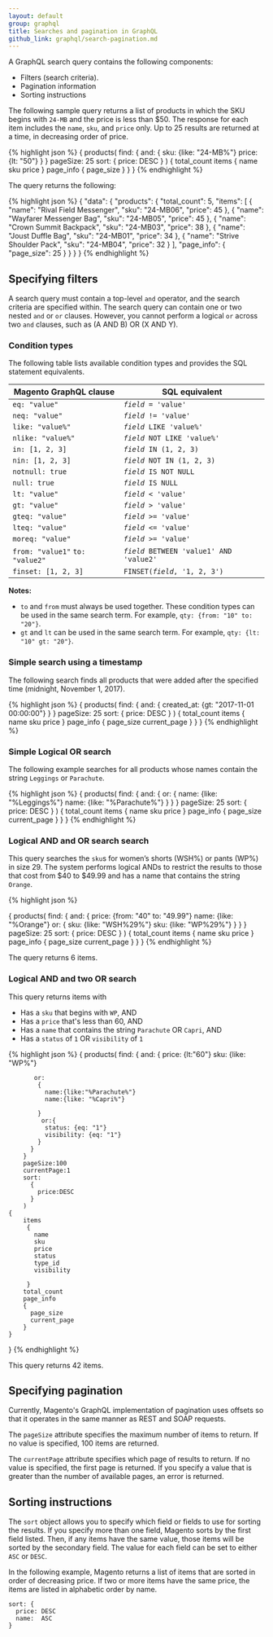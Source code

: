 ```yaml
---
layout: default
group: graphql
title: Searches and pagination in GraphQL
github_link: graphql/search-pagination.md
---
```


A GraphQL search query contains the following components:

* Filters (search criteria).
* Pagination information
* Sorting instructions

The following sample query returns a list of products in which the SKU begins with `24-MB` and the price is less than $50. The response for each item includes the `name`, `sku`, and `price` only. Up to 25 results are returned at a time, in decreasing order of price.

{% highlight json %}
{
    products(
      find: {
        and: {
             sku: {like: "24-MB%"}
             price: {lt: "50"}
             }
        }
        pageSize: 25
          sort: {
          price: DESC
        }
    )
    {
        total_count
        items {
          name
          sku
          price
        }
        page_info {
            page_size
        }
      }
}
{% endhighlight %}

The query returns the following:

{% highlight json %}
{
  "data": {
    "products": {
      "total_count": 5,
      "items": [
        {
          "name": "Rival Field Messenger",
          "sku": "24-MB06",
          "price": 45
        },
        {
          "name": "Wayfarer Messenger Bag",
          "sku": "24-MB05",
          "price": 45
        },
        {
          "name": "Crown Summit Backpack",
          "sku": "24-MB03",
          "price": 38
        },
        {
          "name": "Joust Duffle Bag",
          "sku": "24-MB01",
          "price": 34
        },
        {
          "name": "Strive Shoulder Pack",
          "sku": "24-MB04",
          "price": 32
        }
      ],
      "page_info": {
        "page_size": 25
      }
    }
  }
}
{% endhighlight %}


## Specifying filters

A search query must contain a top-level `and` operator, and the search criteria are specified within. The search query can contain one or two nested `and` or `or` clauses. However, you cannot perform a logical `or` across two `and` clauses, such as (A AND B) OR (X AND Y).


### Condition types

The following table lists available condition types and provides the SQL statement equivalents.

Magento GraphQL clause | SQL equivalent
--- | ---
`eq: "value"`	| <code><i>field</i> = 'value'</code>
`neq: "value"` |<code><i>field</i> != 'value'</code>
`like: "value%"`	| <code><i>field</i> LIKE 'value%'</code>
`nlike: "value%"`	|<code><i>field</i> NOT LIKE 'value%'</code>
`in: [1, 2, 3] `	| <code><i>field</i> IN (1, 2, 3)</code>
`nin: [1, 2, 3]`	| <code><i>field</i> NOT IN (1, 2, 3)</code>
`notnull: true`	| <code><i>field</i> IS NOT NULL</code>
`null: true`	| <code><i>field</i> IS NULL</code>
`lt: "value"`	| <code><i>field</i> < 'value'</code>
`gt: "value"`	| <code><i>field</i> > 'value'</code>
`gteq: "value"`	| <code><i>field</i> >= 'value'</code>
`lteq: "value"`	| <code><i>field</i> <= 'value'</code>
`moreq: "value"` | <code><i>field</i> >= 'value'</code>
`from: "value1"` `to: "value2"` | <code><i>field</i> BETWEEN 'value1' AND 'value2'</code>
`finset: [1, 2, 3]`	| <code>FINSET(<i>field</i>, '1, 2, 3')</code>

**Notes:**

* `to` and `from` must always be used together. These condition types can be used in the same search term. For example, `qty: {from: "10" to: "20"}`.
* `gt` and `lt` can be used in the same search term. For example, `qty: {lt: "10" gt: "20"}`.


### Simple search using a timestamp

The following search finds all products that were added after the specified time (midnight, November 1, 2017).

{% highlight json %}
{
    products(
      find: {
        and: {
             created_at: {gt: "2017-11-01 00:00:00"}
             }
        }
        pageSize: 25
          sort: {
          price: DESC
        }
    )
    {
        total_count
        items {
          name
          sku
          price
        }
        page_info {
          page_size
          current_page
        }
      }
}
{% endhighlight %}

### Simple Logical OR search

The following example searches for all products whose names contain the string `Leggings` or `Parachute`.

{% highlight json %}
{
    products(
      find: {
        and: {
          or: {
            name: {like: "%Leggings%"}
            name: {like: "%Parachute%"}
						}
       	 }
        }
        pageSize: 25
          sort: {
          price: DESC
        }
    )
    {
        total_count
        items {
          name
          sku
          price
        }
        page_info {
          page_size
          current_page
        }
      }
}
{% endhighlight %}

### Logical AND and OR search search

This query searches the `sku`s for women’s shorts (WSH%) or pants (WP%) in size 29. The system performs logical ANDs to restrict the results to those that cost from $40 to $49.99 and has a name that contains the string `Orange`.


{% highlight json %}

{
    products(
      find: {
        and: {
          price: {from: "40" to: "49.99"}
          name: {like: "%Orange"}
            or: {
              sku: {like: "WSH%29%"}
              sku: {like: "WP%29%"}
						}
       	 }
        }
        pageSize: 25
          sort: {
          price: DESC
        }
    )
    {
        total_count
        items {
          name
          sku
          price
        }
        page_info {
          page_size
          current_page
        }
      }
}
{% endhighlight %}

The query returns 6 items.

### Logical AND and two OR search

This query returns items with

* Has a `sku` that begins with `WP`, AND
* Has a `price` that's less than 60, AND
* Has a `name` that contains the string `Parachute` OR `Capri`, AND
* Has a `status` of `1` OR `visibility` of `1`

{% highlight json %}
{
    products(
        find:
        {
          and:
          {
            price: {lt:"60"}
            sku: {like: "WP%"}

           or:
            {
              name:{like:"%Parachute%"}
              name:{like: "%Capri%"}

            }
             or:{
              status: {eq: "1"}
              visibility: {eq: "1"}
            }
          }
        }
        pageSize:100
        currentPage:1
        sort:
          {
            price:DESC
          }
        )
    {
        items
         {
           name
           sku
           price
           status
           type_id
           visibility

         }
        total_count
        page_info
        {
          page_size
          current_page
        }
    }
}
{% endhighlight %}

This query returns 42 items.

## Specifying pagination

Currently, Magento's GraphQL implementation of pagination uses offsets so that it operates in the same manner as REST and SOAP requests.

The `pageSize` attribute specifies the maximum number of items to return. If no value is specified, 100 items are returned.

The `currentPage` attribute specifies which page of results to return. If no value is specified, the first page is returned. If you specify a value that is greater than the number of available pages, an error is returned.


## Sorting instructions

The `sort` object allows you to specify which field or fields to use for sorting the results. If you specify more than one field, Magento sorts by the first field listed. Then, if any items have the same value, those items will be sorted by the secondary field.  The value for each field can be set to either `ASC` or `DESC`.

In the following example, Magento returns a list of items that are sorted in order of decreasing price. If two or more items have the same price, the items are listed in alphabetic order by name.

```
sort: {
  price: DESC
  name:  ASC
}
```
